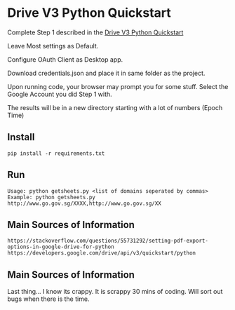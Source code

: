 # Drive V3 Python Quickstart

Complete Step 1 described in the [Drive V3 Python Quickstart](
https://developers.google.com/drive/v3/web/quickstart/python)

Leave Most settings as Default.

Configure OAuth Client as Desktop app.

Download credentials.json and place it in same folder as the project.

Upon running code, your browser may prompt you for some stuff. Select the Google Account you did Step 1 with.

The results will be in a new directory starting with a lot of numbers (Epoch Time)

## Install

```
pip install -r requirements.txt
```

## Run

```
Usage: python getsheets.py <list of domains seperated by commas>
Example: python getsheets.py http://www.go.gov.sg/XXXX,http://www.go.gov.sg/XX 
```

## Main Sources of Information

```
https://stackoverflow.com/questions/55731292/setting-pdf-export-options-in-google-drive-for-python
https://developers.google.com/drive/api/v3/quickstart/python
```

## Main Sources of Information

Last thing... I know its crappy. It is scrappy 30 mins of coding. Will sort out bugs when there is the time.